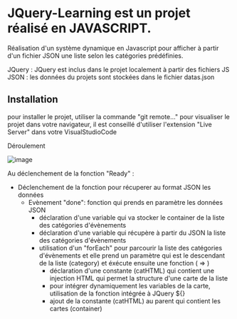 # JQuery-Learning est un projet réalisé en JAVASCRIPT.

Réalisation d'un système dynamique en Javascript pour afficher à partir d'un fichier JSON une liste selon les catégories prédéfinies.

JQuery : JQuery est inclus dans le projet localement à partir des fichiers JS
JSON : les données du projets sont stockées dans le fichier datas.json


## Installation

pour installer le projet, utiliser la commande "git remote..."
pour visualiser le projet dans votre navigateur, il est conseillé d'utiliser l'extension "Live Server" dans votre VisualStudioCode

Déroulement 

![image](https://github.com/user-attachments/assets/dea5da73-ea77-4919-9703-223797d356e2)

Au déclenchement de la fonction "Ready" :
  - Déclenchement de la fonction pour récuperer au format JSON les données
      - Evènement "done": fonction qui prends en paramètre les données JSON
        - déclaration d'une variable qui va stocker le container de la liste des catégories d'évènements
        - déclaration d'une variable qui récupère à partir du JSON la liste des catégories d'évènements
        - utilisation d'un "forEach" pour parcourir la liste des catégories d'évènements et elle prend un paramètre qui est le descendant de la liste (category) et éxécute ensuite une fonction ( => )
          - déclaration d'une constante (catHTML) qui contient une injection HTML qui permet la structure d'une carte de la liste
          - pour intégrer dynamiquement les variables de la carte, utilisation de la fonction intégrée à JQuery ${}
          - ajout de la constante (catHTML) au parent qui contient les cartes (container)
